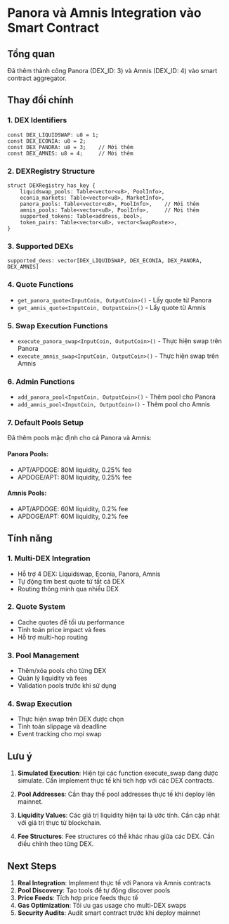 # Panora và Amnis Integration vào Smart Contract

## Tổng quan
Đã thêm thành công Panora (DEX_ID: 3) và Amnis (DEX_ID: 4) vào smart contract aggregator.

## Thay đổi chính

### 1. DEX Identifiers
```move
const DEX_LIQUIDSWAP: u8 = 1;
const DEX_ECONIA: u8 = 2;
const DEX_PANORA: u8 = 3;    // Mới thêm
const DEX_AMNIS: u8 = 4;     // Mới thêm
```

### 2. DEXRegistry Structure
```move
struct DEXRegistry has key {
    liquidswap_pools: Table<vector<u8>, PoolInfo>,
    econia_markets: Table<vector<u8>, MarketInfo>,
    panora_pools: Table<vector<u8>, PoolInfo>,    // Mới thêm
    amnis_pools: Table<vector<u8>, PoolInfo>,     // Mới thêm
    supported_tokens: Table<address, bool>,
    token_pairs: Table<vector<u8>, vector<SwapRoute>>,
}
```

### 3. Supported DEXs
```move
supported_dexs: vector[DEX_LIQUIDSWAP, DEX_ECONIA, DEX_PANORA, DEX_AMNIS]
```

### 4. Quote Functions
- `get_panora_quote<InputCoin, OutputCoin>()` - Lấy quote từ Panora
- `get_amnis_quote<InputCoin, OutputCoin>()` - Lấy quote từ Amnis

### 5. Swap Execution Functions
- `execute_panora_swap<InputCoin, OutputCoin>()` - Thực hiện swap trên Panora
- `execute_amnis_swap<InputCoin, OutputCoin>()` - Thực hiện swap trên Amnis

### 6. Admin Functions
- `add_panora_pool<InputCoin, OutputCoin>()` - Thêm pool cho Panora
- `add_amnis_pool<InputCoin, OutputCoin>()` - Thêm pool cho Amnis

### 7. Default Pools Setup
Đã thêm pools mặc định cho cả Panora và Amnis:

#### Panora Pools:
- APT/APDOGE: 80M liquidity, 0.25% fee
- APDOGE/APT: 80M liquidity, 0.25% fee

#### Amnis Pools:
- APT/APDOGE: 60M liquidity, 0.2% fee
- APDOGE/APT: 60M liquidity, 0.2% fee

## Tính năng

### 1. Multi-DEX Integration
- Hỗ trợ 4 DEX: Liquidswap, Econia, Panora, Amnis
- Tự động tìm best quote từ tất cả DEX
- Routing thông minh qua nhiều DEX

### 2. Quote System
- Cache quotes để tối ưu performance
- Tính toán price impact và fees
- Hỗ trợ multi-hop routing

### 3. Pool Management
- Thêm/xóa pools cho từng DEX
- Quản lý liquidity và fees
- Validation pools trước khi sử dụng

### 4. Swap Execution
- Thực hiện swap trên DEX được chọn
- Tính toán slippage và deadline
- Event tracking cho mọi swap

## Lưu ý

1. **Simulated Execution**: Hiện tại các function execute_swap đang được simulate. Cần implement thực tế khi tích hợp với các DEX contracts.

2. **Pool Addresses**: Cần thay thế pool addresses thực tế khi deploy lên mainnet.

3. **Liquidity Values**: Các giá trị liquidity hiện tại là ước tính. Cần cập nhật với giá trị thực từ blockchain.

4. **Fee Structures**: Fee structures có thể khác nhau giữa các DEX. Cần điều chỉnh theo từng DEX.

## Next Steps

1. **Real Integration**: Implement thực tế với Panora và Amnis contracts
2. **Pool Discovery**: Tạo tools để tự động discover pools
3. **Price Feeds**: Tích hợp price feeds thực tế
4. **Gas Optimization**: Tối ưu gas usage cho multi-DEX swaps
5. **Security Audits**: Audit smart contract trước khi deploy mainnet 